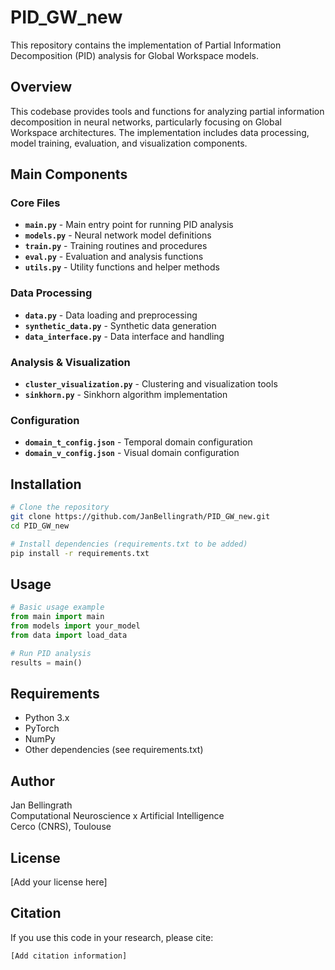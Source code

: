# PID_GW_new

This repository contains the implementation of Partial Information Decomposition (PID) analysis for Global Workspace models.

## Overview

This codebase provides tools and functions for analyzing partial information decomposition in neural networks, particularly focusing on Global Workspace architectures. The implementation includes data processing, model training, evaluation, and visualization components.

## Main Components

### Core Files

- **`main.py`** - Main entry point for running PID analysis
- **`models.py`** - Neural network model definitions
- **`train.py`** - Training routines and procedures
- **`eval.py`** - Evaluation and analysis functions
- **`utils.py`** - Utility functions and helper methods

### Data Processing

- **`data.py`** - Data loading and preprocessing
- **`synthetic_data.py`** - Synthetic data generation
- **`data_interface.py`** - Data interface and handling

### Analysis & Visualization

- **`cluster_visualization.py`** - Clustering and visualization tools
- **`sinkhorn.py`** - Sinkhorn algorithm implementation

### Configuration

- **`domain_t_config.json`** - Temporal domain configuration
- **`domain_v_config.json`** - Visual domain configuration

## Installation

```bash
# Clone the repository
git clone https://github.com/JanBellingrath/PID_GW_new.git
cd PID_GW_new

# Install dependencies (requirements.txt to be added)
pip install -r requirements.txt
```

## Usage

```python
# Basic usage example
from main import main
from models import your_model
from data import load_data

# Run PID analysis
results = main()
```

## Requirements

- Python 3.x
- PyTorch
- NumPy
- Other dependencies (see requirements.txt)

## Author

Jan Bellingrath  
Computational Neuroscience x Artificial Intelligence  
Cerco (CNRS), Toulouse

## License

[Add your license here]

## Citation

If you use this code in your research, please cite:

```
[Add citation information]
``` 
